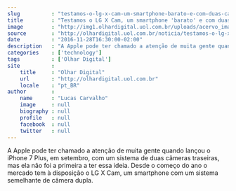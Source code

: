 ```yaml
---
slug          : "testamos-o-lg-x-cam-um-smartphone-barato-e-com-duas-cameras-traseiras"
title         : "Testamos o LG X Cam, um smartphone 'barato' e com duas câmeras traseiras"
image         : "http://img1.olhardigital.uol.com.br/uploads/acervo_imagens/2016/11/20161128160458_660_420.jpg"
source        : "http://olhardigital.uol.com.br/noticia/testamos-o-lg-x-cam-um-smartphone-barato-e-com-duas-cameras-traseiras/64235"
date          : "2016-11-28T16:30:00-02:00"
description   : "A Apple pode ter chamado a atenção de muita gente quando lançou o iPhone 7 Plus, em setembro, com um sistema de duas câmeras traseiras, mas ela não foi a primeira a ter essa ideia. Desde o começo do ano o mercado tem à disposição o LG X Cam, um smartphone com um sistema semelhante de câmera dupla."
categories    : ['technology']
tags          : ['Olhar Digital']
site          :
    title     : "Olhar Digital"
    url       : "http://olhardigital.uol.com.br"
    locale    : "pt_BR"
author        :
    name      : "Lucas Carvalho"
    image     : null
    biography : null
    profile   : null
    facebook  : null
    twitter   : null
---
```


A Apple pode ter chamado a atenção de muita gente quando lançou o iPhone 7 Plus, em setembro, com um sistema de duas câmeras traseiras, mas ela não foi a primeira a ter essa ideia. Desde o começo do ano o mercado tem à disposição o LG X Cam, um smartphone com um sistema semelhante de câmera dupla.
